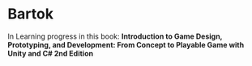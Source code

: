 # Bartok
In Learning progress in this book: 
**Introduction to Game Design, Prototyping, and Development: From Concept to Playable Game with Unity and C# 2nd Edition**
